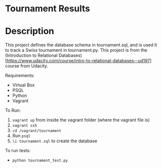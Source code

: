 # Tournament Results

# Description
This project defines the database schema in tournament.sql, and is used it to track a Swiss tournament in tournament.py.
This project is from the (Introduction to Relational Databases)[https://www.udacity.com/course/intro-to-relational-databases--ud197] course from Udacity.

Requirements: 

- Virtual Box
- PSQL
- Python
- Vagrant

To Run:
 
 1. `vagrant up` from inside the vagrant folder (where the vagrant file is)
 2. `vagrant ssh`
 3. `cd /vagrant/tournament`
 4. Run `psql`
 5. `\i tournament.sql` to create the database
 
 To run tests:
 
 - `python tournament_test.py`
 

